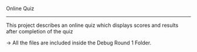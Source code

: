 Online Quiz

--------------------------------------

This project describes an online quiz which displays scores and results after completion of the quiz

-> All the files are included inside the Debug Round 1 Folder. 